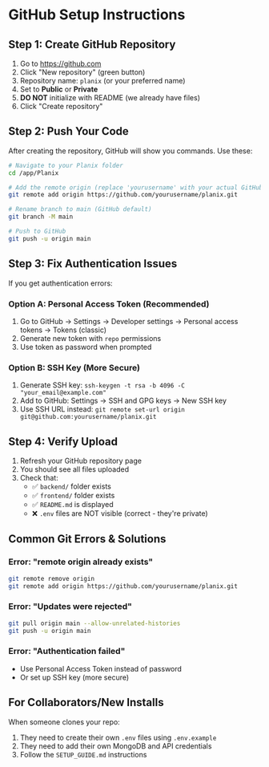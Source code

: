 # GitHub Setup Instructions

## Step 1: Create GitHub Repository

1. Go to https://github.com
2. Click "New repository" (green button)
3. Repository name: `planix` (or your preferred name)
4. Set to **Public** or **Private**
5. **DO NOT** initialize with README (we already have files)
6. Click "Create repository"

## Step 2: Push Your Code

After creating the repository, GitHub will show you commands. Use these:

```bash
# Navigate to your Planix folder
cd /app/Planix

# Add the remote origin (replace 'yourusername' with your actual GitHub username)
git remote add origin https://github.com/yourusername/planix.git

# Rename branch to main (GitHub default)
git branch -M main

# Push to GitHub
git push -u origin main
```

## Step 3: Fix Authentication Issues

If you get authentication errors:

### Option A: Personal Access Token (Recommended)
1. Go to GitHub → Settings → Developer settings → Personal access tokens → Tokens (classic)
2. Generate new token with `repo` permissions
3. Use token as password when prompted

### Option B: SSH Key (More Secure)
1. Generate SSH key: `ssh-keygen -t rsa -b 4096 -C "your_email@example.com"`
2. Add to GitHub: Settings → SSH and GPG keys → New SSH key
3. Use SSH URL instead: `git remote set-url origin git@github.com:yourusername/planix.git`

## Step 4: Verify Upload

1. Refresh your GitHub repository page
2. You should see all files uploaded
3. Check that:
   - ✅ `backend/` folder exists
   - ✅ `frontend/` folder exists  
   - ✅ `README.md` is displayed
   - ❌ `.env` files are NOT visible (correct - they're private)

## Common Git Errors & Solutions

### Error: "remote origin already exists"
```bash
git remote remove origin
git remote add origin https://github.com/yourusername/planix.git
```

### Error: "Updates were rejected"
```bash
git pull origin main --allow-unrelated-histories
git push -u origin main
```

### Error: "Authentication failed" 
- Use Personal Access Token instead of password
- Or set up SSH key (more secure)

## For Collaborators/New Installs

When someone clones your repo:
1. They need to create their own `.env` files using `.env.example`
2. They need to add their own MongoDB and API credentials
3. Follow the `SETUP_GUIDE.md` instructions